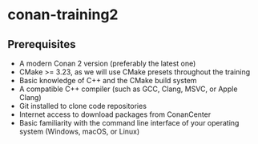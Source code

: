 # conan-training2

## Prerequisites

- A modern Conan 2 version (preferably the latest one)
- CMake >= 3.23, as we will use CMake presets throughout the training
- Basic knowledge of C++ and the CMake build system
- A compatible C++ compiler (such as GCC, Clang, MSVC, or Apple Clang)
- Git installed to clone code repositories
- Internet access to download packages from ConanCenter
- Basic familiarity with the command line interface of your operating system (Windows, macOS, or Linux)
